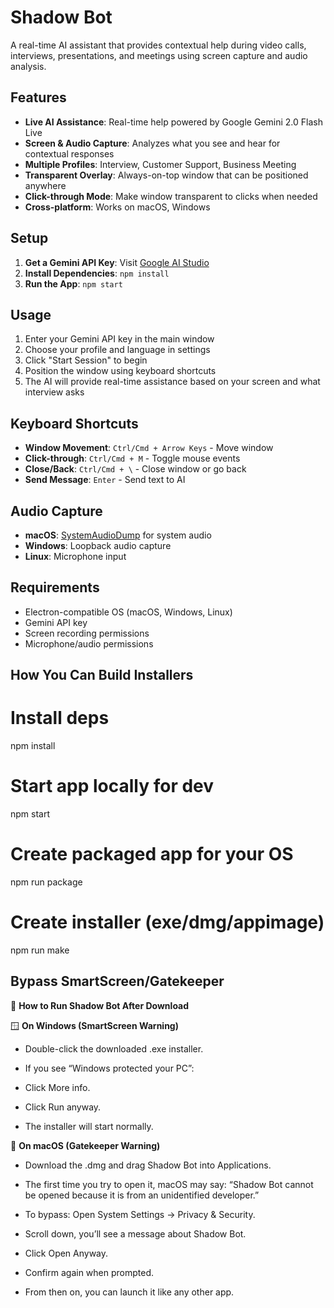 # Shadow Bot

A real-time AI assistant that provides contextual help during video calls, interviews, presentations, and meetings using screen capture and audio analysis.

## Features

- **Live AI Assistance**: Real-time help powered by Google Gemini 2.0 Flash Live
- **Screen & Audio Capture**: Analyzes what you see and hear for contextual responses
- **Multiple Profiles**: Interview, Customer Support, Business Meeting
- **Transparent Overlay**: Always-on-top window that can be positioned anywhere
- **Click-through Mode**: Make window transparent to clicks when needed
- **Cross-platform**: Works on macOS, Windows

## Setup

1. **Get a Gemini API Key**: Visit [Google AI Studio](https://aistudio.google.com/apikey)
2. **Install Dependencies**: `npm install`
3. **Run the App**: `npm start`

## Usage

1. Enter your Gemini API key in the main window
2. Choose your profile and language in settings
3. Click "Start Session" to begin
4. Position the window using keyboard shortcuts
5. The AI will provide real-time assistance based on your screen and what interview asks

## Keyboard Shortcuts

- **Window Movement**: `Ctrl/Cmd + Arrow Keys` - Move window
- **Click-through**: `Ctrl/Cmd + M` - Toggle mouse events
- **Close/Back**: `Ctrl/Cmd + \` - Close window or go back
- **Send Message**: `Enter` - Send text to AI

## Audio Capture

- **macOS**: [SystemAudioDump](https://github.com/Mohammed-Yasin-Mulla/Sound) for system audio
- **Windows**: Loopback audio capture
- **Linux**: Microphone input

## Requirements

- Electron-compatible OS (macOS, Windows, Linux)
- Gemini API key
- Screen recording permissions
- Microphone/audio permissions

## How You Can Build Installers

# Install deps
npm install

# Start app locally for dev
npm start

# Create packaged app for your OS
npm run package

# Create installer (exe/dmg/appimage)
npm run make


## Bypass SmartScreen/Gatekeeper

🚀 **How to Run Shadow Bot After Download**

🪟 **On Windows (SmartScreen Warning)**

- Double-click the downloaded .exe installer.

- If you see “Windows protected your PC”:

- Click More info.

- Click Run anyway.

- The installer will start normally.

🍏 **On macOS (Gatekeeper Warning)**

- Download the .dmg and drag Shadow Bot into Applications.

- The first time you try to open it, macOS may say: “Shadow Bot cannot be opened because it is from an unidentified developer.”

- To bypass: Open System Settings → Privacy & Security.

- Scroll down, you’ll see a message about Shadow Bot.

- Click Open Anyway.

- Confirm again when prompted.

- From then on, you can launch it like any other app.